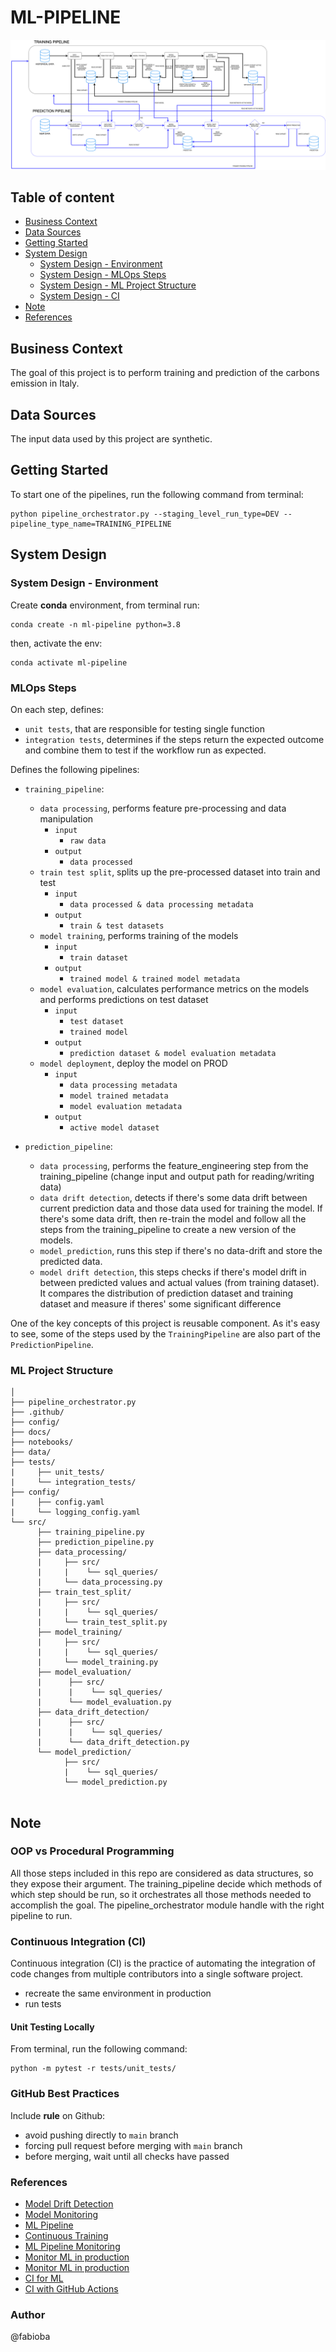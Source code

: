 # ML-PIPELINE

![Alt text](docs/imgs/ml_pipeline.drawio.png "Title")

## Table of content
- [Business Context](#business_context)
- [Data Sources](#data_sources)
- [Getting Started](#getting_started)
- [System Design](#system_design)
    * [System Design - Environment](#system_design_env)
    * [System Design - MLOps Steps](#system_design_mlops_steps)
    * [System Design - ML Project Structure](#system_design_ml_proj_structure)
    * [System Design - CI](#system_design_ci)
- [Note](#note)
- [References](#references)


<a name="business_context"/>

## Business Context
The goal of this project is to perform training and prediction of the carbons emission in Italy.

<a name="data_sources"/>

## Data Sources
The input data used by this project are synthetic.

<a name="getting_started"/>

## Getting Started

To start one of the pipelines, run the following command from terminal:
```
python pipeline_orchestrator.py --staging_level_run_type=DEV --pipeline_type_name=TRAINING_PIPELINE
```

<a name="system_design"/>

## System Design

<a name="system_design_env"/>

### System Design - Environment
Create **conda** environment, from terminal run:
```
conda create -n ml-pipeline python=3.8
```

then, activate the env:
```
conda activate ml-pipeline
```

<a name="system_design_mlops_steps"/>

### MLOps Steps
On each step, defines:
* `unit tests`, that are responsible for testing single function
* `integration tests`, determines if the steps return the expected outcome and combine them to test if the workflow run as expected.

Defines the following pipelines:
* `training_pipeline`:
    * `data processing`, performs feature pre-processing and data manipulation
        * `input`
            * `raw data`
        * `output`
            * `data processed`
    * `train test split`, splits up the pre-processed dataset into train and test
        * `input`
            * `data processed & data processing metadata`
        * `output`
            * `train & test datasets`
    * `model training`, performs training of the models
        * `input`
            * `train dataset`
        * `output`
            * `trained model & trained model metadata`
    * `model evaluation`, calculates performance metrics on the models and performs predictions on test dataset
        * `input`
            * `test dataset`
            * `trained model`
        * `output`
            * `prediction dataset & model evaluation metadata`
    * `model deployment`, deploy the model on PROD
        * `input`
            * `data processing metadata`
            * `model trained metadata`
            * `model evaluation metadata`
        * `output`
            * `active model dataset`

* `prediction_pipeline`:
    * `data processing`, performs the feature_engineering step from the training_pipeline (change input and output path for reading/writing data)
    * `data drift detection`, detects if there's some data drift between current prediction data and those data used for training the model. If there's some data drift, then re-train the model and follow all the steps from the training_pipeline to create a new version of the models.
    * `model_prediction`, runs this step if there's no data-drift and store the predicted data.
    * `model drift detection`, this steps checks if there's model drift in between predicted values and actual values (from training dataset). It compares the distribution of prediction dataset and training dataset and measure if theres' some significant difference

One of the key concepts of this project is reusable component. As it's easy to see, some of the steps used by the `TrainingPipeline` are also part of the `PredictionPipeline`.

<a name="system_design_ml_proj_structure"/>

### ML Project Structure
```
│
├── pipeline_orchestrator.py
├── .github/
├── config/
├── docs/
├── notebooks/
├── data/
├── tests/
|     ├── unit_tests/
|     └── integration_tests/
├── config/
|     ├── config.yaml
|     └── logging_config.yaml
└── src/
      ├── training_pipeline.py
      ├── prediction_pipeline.py
      ├── data_processing/
      |     ├── src/
      |     |    └── sql_queries/
      |     └── data_processing.py
      ├── train_test_split/
      |     ├── src/
      |     |    └── sql_queries/
      |     └── train_test_split.py        
      ├── model_training/
      |     ├── src/
      |     |    └── sql_queries/
      |     └── model_training.py   
      ├── model_evaluation/
      |      ├── src/
      |      |    └── sql_queries/
      |      └── model_evaluation.py  
      ├── data_drift_detection/
      |      ├── src/
      |      |    └── sql_queries/
      |      └── data_drift_detection.py 
      └── model_prediction/
            ├── src/
            |    └── sql_queries/
            └── model_prediction.py    
   
```  


<a name="note"/>

## Note

### OOP vs Procedural Programming
All those steps included in this repo are considered as data structures, so they expose their argument.
The training_pipeline decide which methods of which step should be run, so it orchestrates all those methods needed to accomplish the goal.
The pipeline_orchestrator module handle with the right pipeline to run.

### Continuous Integration (CI)
Continuous integration (CI) is the practice of automating the integration of code changes from multiple contributors into a single software project.
* recreate the same environment in production
* run tests

#### Unit Testing Locally
From terminal, run the following command:
```
python -m pytest -r tests/unit_tests/
```

### GitHub Best Practices
Include **rule** on Github:
* avoid pushing directly to `main` branch
* forcing pull request before merging with `main` branch 
* before merging, wait until all checks have passed



<a name="references"/>

### References
* [Model Drift Detection](https://towardsdatascience.com/mlops-model-monitoring-prior-probability-shift-f64abfa03d9a)
* [Model Monitoring](https://towardsdatascience.com/mlops-model-monitoring-101-46de6a578e03)
* [ML Pipeline](https://towardsdatascience.com/mlops-level-1-continuous-training-b2a633e27d47)
* [Continuous Training](https://omdena.com/blog/continuous-training-machine-learning-models/)
* [ML Pipeline Monitoring](https://neptune.ai/blog/how-to-monitor-your-models-in-production-guide)
* [Monitor ML in production](https://towardsdatascience.com/monitoring-machine-learning-models-in-production-how-to-track-data-quality-and-integrity-391435c8a299)
* [Monitor ML in production](https://towardsdatascience.com/essential-guide-to-machine-learning-model-monitoring-in-production-2fbb36985108)
* [CI for ML](https://ploomber.io/blog/ci-for-ds/)
* [CI with GitHub Actions](https://towardsdev.com/build-a-ci-pipeline-with-github-actions-for-python-project-cdc7852fbed3)


### Author
@fabioba
